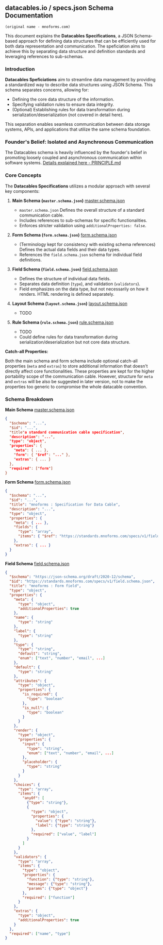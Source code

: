 ## datacables.io / specs.json Schema Documentation
`(original name - mnoforms.com)`

This document explains the **Datacables Specifications**, a JSON Schema-based approach for defining data structures that can be efficiently used for both data representation and communication. The speficiation aims to achieve this by separating data structure and definition standards and leveraging references to sub-schemas.

### Introduction

**Datacables Speficiations** aim to streamline data management by providing a standardized way to describe data structures using JSON Schema. This schema separates concerns, allowing for:

* Defining the core data structure of the information.
* Specifying validation rules to ensure data integrity.
* (Optional) Establishing rules for data transformation during serialization/deserialization (not covered in detail here).

This separation enables seamless communication between data storage systems, APIs, and applications that utilize the same schema foundation.

### Founder's Belief: Isolated and Asynchronous Communication
The Datacables schema is heavily influenced by the founder's belief in promoting loosely coupled and asynchronous communication within software systems. 
[Details explained here - PRINCIPLE.md](PRINCIPLE.md)

### Core Concepts

The **Datacables Specifications**  utilizes a modular approach with several key components:

1. **Main Schema (`master.schema.json`)** [master.schema.json](https://standards.mnoforms.com/specs/v1/master.schema.json)
    * `master.schema.json` Defines the overall structure of a standard communication cable.
    * Includes references to sub-schemas for specific functionalities.
    * Enforces stricter validation using `additionalProperties: false`.

2. **Form Schema (`form.schema.json`)** [form.schema.json](https://standards.mnoforms.com/specs/v1/form.schema.json)
    * (Terminology kept for consistency with existing schema references) Defines the actual data fields and their data types.
    * References the `field.schema.json` schema for individual field definitions.

3. **Field Schema (`field.schema.json`)** [field.schema.json](https://standards.mnoforms.com/specs/v1/field.schema.json)
    * Defines the structure of individual data fields.
    * Separates data definition (`type`), and validation (`validators`).
    * Field emphasizes on the data type, but not necessarily on how it renders. HTML rendering is defined separately.

4. **Layout Schema (`layout.schema.json`)** [layout.schema.json](https://standards.mnoforms.com/specs/v1/layout.schema.json)
    * TODO    
    
5. **Rule Schema (`rule.schema.json`)** [rule.schema.json](https://standards.mnoforms.com/specs/v1/rule.schema.json)
    * TODO 
    * Could define rules for data transformation during serialization/deserialization but not core data structure.

**Catch-all Properties:**

Both the main schema and form schema include optional catch-all properties (`meta` and `extras`) to store additional information that doesn't directly affect core functionalities.
These properties are kept for the higher portability scope of the communication cable. However, structure for `meta` and `extras` will be also be suggested in later version, not to make the properties too generic to compromise the whole datacable convention.

### Schema Breakdown

**Main Schema** [master.schema.json](specs/v1/master.schema.json)

```json
{
  "$schema": "...",
  "$id": "...",
  "title"a standard communication cable specification",
  "description": "...",
  "type": "object",
  "properties": {
    "meta": { ... },
    "form": { "$ref": "..." },
    "extras": { ... }
  },
  "required": ["form"]
}
```

**Form Schema** [form.schema.json](specs/v1/form.schema.json)

```json
{
  "$schema": "...",
  "$id": "...",
  "title": "mnoforms : Specification for Data Cable",
  "description": "...",
  "type": "object",
  "properties": {
    "meta": { ... },
    "fields": {
      "type": "array",
      "items": { "$ref": "https://standards.mnoforms.com/specs/v1/field.schema.json" }
    },
    "extras": { ... }
  }
}
```

**Field Schema** [field.schema.json](specs/v1/field.schema.json)

```json
{
  "$schema": "https://json-schema.org/draft/2020-12/schema",
  "$id": "https://standards.mnoforms.com/specs/v1/field.schema.json",
  "title": "mnoforms : Form field",
  "type": "object",
  "properties": {
    "meta": {
      "type": "object",
      "additionalProperties": true
    },
    "name": {
      "type": "string"
    },
    "label": {
      "type": "string"
    },
    "type": {
      "type": "string",
      "default": "string",
      "enum": ["text", "number", "email", ...]
    },
    "default": {
      "type": "string"
    },
    "attributes": {
      "type": "object",
      "properties": {
        "is_required": {
          "type": "boolean"
        },
        "is_null": {
          "type": "boolean"
        }
      }
    },
    "render": {
      "type": "object",
      "properties": {
        "input": {
          "type": "string",
          "enum": ["text", "number", "email", ...]
        },
        "placeholder": {
          "type": "string"
        }
      }
    },
    "choices": {
      "type": "array",
      "items": {
        "anyOf": [
          {"type": "string"},
          {
            "type": "object",
            "properties": {
              "value": {"type": "string"},
              "label": {"type": "string"}
            },
            "required": ["value", "label"]
          }
        ]
      }
    },
    "validators": {
      "type": "array",
      "items": {
        "type": "object",
        "properties": {
          "function": {"type": "string"},
          "message": {"type": "string"},
          "params": {"type": "object"}
        },
        "required": ["function"]
      }
    },
    "extras": {
      "type": "object",
      "additionalProperties": true
    }
  },
  "required": ["name", "type"]
}
```
